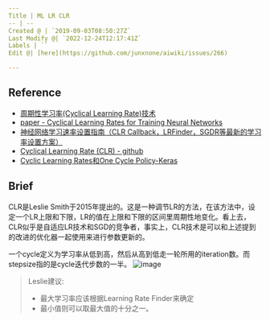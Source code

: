```yaml
---
Title | ML LR CLR
-- | --
Created @ | `2019-09-03T08:50:27Z`
Last Modify @| `2022-12-24T12:17:41Z`
Labels | ``
Edit @| [here](https://github.com/junxnone/aiwiki/issues/266)

---
```



## Reference

- [周期性学习率(Cyclical Learning Rate)技术](https://blog.csdn.net/weixin_43896398/article/details/84762886)
- [paper - Cyclical Learning Rates for Training Neural Networks](https://arxiv.org/pdf/1506.01186.pdf)
- [神经网络学习速率设置指南（CLR Callback，LRFinder，SGDR等最新的学习率设置方案）](https://blog.csdn.net/qq_38410428/article/details/88061738)
- [Cyclical Learning Rate (CLR) - github](https://github.com/bckenstler/CLR)
- [Cyclic Learning Rates和One Cycle Policy-Keras](https://blog.csdn.net/m0_37477175/article/details/89400436)


## Brief
CLR是Leslie Smith于2015年提出的。这是一种调节LR的方法，在该方法中，设定一个LR上限和下限，LR的值在上限和下限的区间里周期性地变化。看上去，CLR似乎是自适应LR技术和SGD的竞争者，事实上，CLR技术是可以和上述提到的改进的优化器一起使用来进行参数更新的。

一个cycle定义为学习率从低到高，然后从高到低走一轮所用的iteration数。而stepsize指的是cycle迭代步数的一半。
![image](https://user-images.githubusercontent.com/2216970/64158526-3e169280-ce6b-11e9-8e7c-0b25fe1356b6.png)

> Leslie建议:
> - 最大学习率应该根据Learning Rate Finder来确定
> - 最小值则可以取最大值的十分之一。
